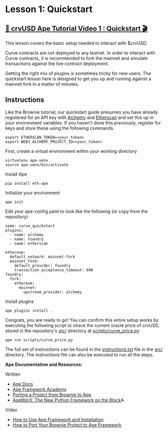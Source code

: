 # Lesson 1: Quickstart

## [🎥 crvUSD Ape Tutorial Video 1 : Quickstart 🎬](https://youtu.be/MA7CrH3kNFo)

This lesson covers the basic setup needed to interact with $crvUSD.

Curve contracts are not deployed to any testnet.  In order to interact with Curve contracts, it is recommended to fork the mainnet and simulate transactions against the live contract deployment.

Getting the right mix of plugins is sometimes tricky for new users.  The quickstart lesson here is designed to get you up and running against a mainnet fork in a matter of minutes.

## Instructions

Like the Brownie tutorial, our quickstart guide presumes you have already registered for an API key with [Alchemy](https://www.alchemy.com/) and [Etherscan](https://etherscan.io/) and set this up in your environment variables.  If you haven't done this previously, register for keys and store these using the following commands.

    export ETHERSCAN_TOKEN=<your_token>
    export WEB3_ALCHEMY_PROJECT_ID=<your_token>

First, create a virtual environment within your working directory

    virtualenv ape-venv
    source ape-venv/bin/activate

Install Ape

    pip install eth-ape

Initialize your environment

    ape init

Edit your ape-config.yaml to look like the following (or copy from the repository)

    name: curve_quickstart
    plugins:
      - name: alchemy
      - name: foundry
      - name: etherscan

    ethereum:
      default_network: mainnet-fork
      mainnet_fork:
        default_provider: foundry
        transaction_acceptance_timeout: 600
    foundry:
      fork:
        ethereum:
          mainnet:
            upstream_provider: alchemy

Install plugins

    ape plugins install .

Congrats, you are ready to go! You can confirm this entire setup works by executing the following script to check the current oracle price of crvUSD, stored in the repository's [src/](src/) directory at [scripts/curve_price.py](src/scripts/curve_price.py)

    ape run scripts/curve_price.py

The full set of instructions can be found in the [instructions.txt](src/instructions.txt) file in the [src/](src/) directory.  The instructions file can also be executed to run all the steps.

**Ape Documentation and Resources:**

Written

 * [Ape Docs](https://docs.apeworx.io/)
 * [Ape Framework Academy](https://academy.apeworx.io/)
 * [Porting a Project from Brownie to Ape](https://academy.apeworx.io/articles/porting-brownie-to-ape)
 * [ApeWorX: The New Python Framework on the Block](https://blog.chain.link/apeworx-python-vyper/)A

Video
 * [How to Use Ape Framework and Installation](https://www.youtube.com/watch?v=GOWjaavBUfQ)
 * [How to Port Your Brownie Project to Ape Framework](https://www.youtube.com/watch?v=ebVmSVcebwg)
